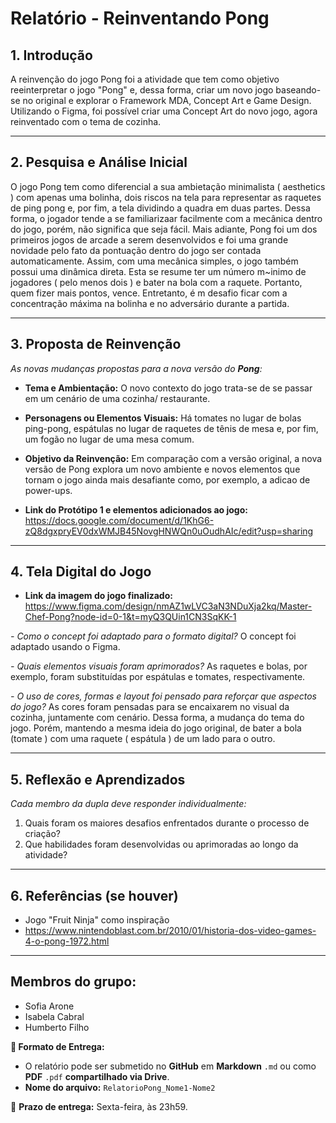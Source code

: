 # Relatório - Reinventando Pong


## 1. Introdução  
A reinvenção do jogo Pong foi a atividade que tem como objetivo reeinterpretar o jogo "Pong" e, dessa forma, criar um novo jogo baseando-se no original e explorar o Framework MDA, Concept Art e Game Design. Utilizando o  Figma, foi possível criar uma Concept Art do novo jogo, agora reinventado com o tema de cozinha.

---

## 2. Pesquisa e Análise Inicial  
O jogo Pong tem como diferencial a sua ambietação minimalista ( aesthetics ) com apenas uma bolinha, dois riscos na tela para representar as raquetes de ping pong e, por fim, a tela dividindo a quadra em duas partes. Dessa forma, o jogador tende a se familiarizaar facilmente com a mecânica dentro do jogo, porém, não significa que seja fácil. Mais adiante, Pong foi um dos primeiros jogos de arcade a serem desenvolvidos e foi uma grande novidade pelo fato da pontuação dentro do jogo ser contada automaticamente. Assim, com uma mecânica simples, o jogo também possui uma dinâmica direta. Esta se resume ter um número m~inimo de jogadores ( pelo menos dois ) e bater na bola com a raquete. Portanto, quem fizer mais pontos, vence. Entretanto, é m desafio ficar com a concentração máxima na bolinha e no adversário durante a partida. 

---

## 3. Proposta de Reinvenção  
*As novas mudanças propostas para a nova versão do **Pong**:*

- **Tema e Ambientação:** O novo contexto do jogo trata-se de se passar em um cenário de uma cozinha/ restaurante.

- **Personagens ou Elementos Visuais:** Há tomates no lugar de bolas ping-pong, espátulas no lugar de raquetes de tênis de mesa e, por fim, um fogão no lugar de uma mesa comum. 

- **Objetivo da Reinvenção:** Em comparação com a versão original, a nova versão de Pong explora um novo ambiente e novos elementos que tornam o jogo ainda mais desafiante como, por exemplo, a adicao de power-ups.

- **Link do Protótipo 1 e elementos adicionados ao jogo:**
  https://docs.google.com/document/d/1KhG6-zQ8dgxpryEV0dxWMJB45NovgHNWQn0uOudhAIc/edit?usp=sharing

---

## 4. Tela Digital do Jogo  
- **Link da imagem do jogo finalizado:**
https://www.figma.com/design/nmAZ1wLVC3aN3NDuXja2kq/Master-Chef-Pong?node-id=0-1&t=myQ3QUin1CN3SqKK-1 

*- Como o concept foi adaptado para o formato digital?* O concept foi adaptado usando o Figma. 

*- Quais elementos visuais foram aprimorados?* As raquetes e bolas, por exemplo, foram substituídas por espátulas e tomates, respectivamente.

*- O uso de cores, formas e layout foi pensado para reforçar que aspectos do jogo?* As cores foram pensadas para se encaixarem no visual da cozinha, juntamente com cenário. Dessa forma, a mudança do tema do jogo. Porém, mantendo a mesma ideia do jogo original, de bater a bola (tomate ) com uma raquete ( espátula ) de um lado para o outro.

---

## 5. Reflexão e Aprendizados  
*Cada membro da dupla deve responder individualmente:*  

1. Quais foram os maiores desafios enfrentados durante o processo de criação?
2. Que habilidades foram desenvolvidas ou aprimoradas ao longo da atividade?  

---

## 6. Referências (se houver)  
- Jogo "Fruit Ninja" como inspiração
- https://www.nintendoblast.com.br/2010/01/historia-dos-video-games-4-o-pong-1972.html
  
---

## Membros do grupo:
- Sofia Arone
- Isabela Cabral
- Humberto Filho

**📝 Formato de Entrega:**  
- O relatório pode ser submetido no **GitHub** em **Markdown** `.md` ou como **PDF** `.pdf` **compartilhado via Drive**.  
- **Nome do arquivo:** `RelatorioPong_Nome1-Nome2`  

📌 **Prazo de entrega:** Sexta-feira, às 23h59.

